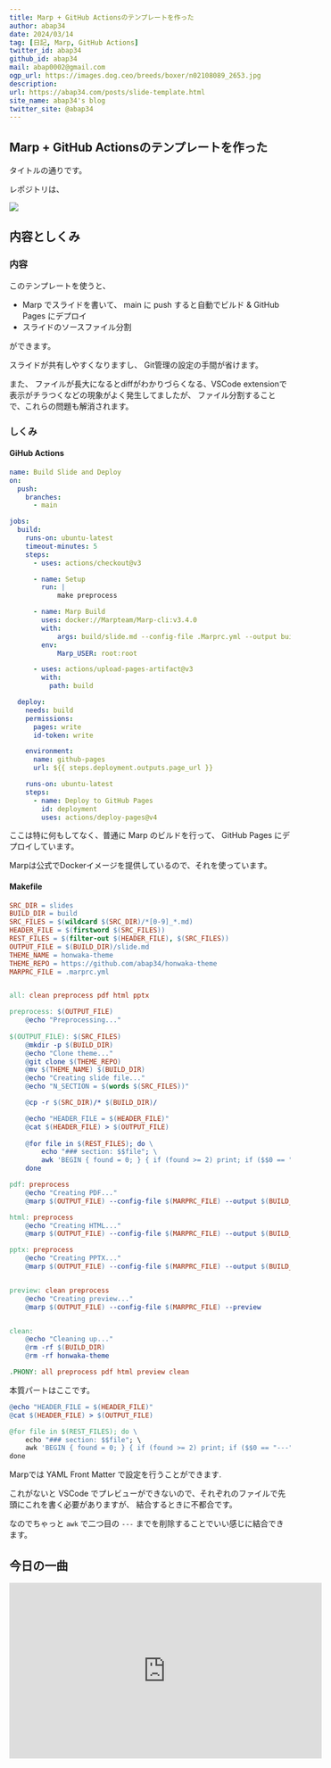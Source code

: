```yaml
---
title: Marp + GitHub Actionsのテンプレートを作った
author: abap34
date: 2024/03/14
tag: [日記, Marp, GitHub Actions]
twitter_id: abap34
github_id: abap34
mail: abap0002@gmail.com
ogp_url: https://images.dog.ceo/breeds/boxer/n02108089_2653.jpg
description: 
url: https://abap34.com/posts/slide-template.html
site_name: abap34's blog
twitter_site: @abap34
---
```



## Marp + GitHub Actionsのテンプレートを作った

タイトルの通りです。

レポジトリは、


<a href="https://github.com/abap34/slide-template"><img src="https://gh-card.dev/repos/abap34/slide-template.svg"></a>



## 内容としくみ

### 内容

このテンプレートを使うと、

- Marp でスライドを書いて、 main に push すると自動でビルド & GitHub Pages にデプロイ
- スライドのソースファイル分割

ができます。

スライドが共有しやすくなりますし、 Git管理の設定の手間が省けます。


また、 ファイルが長大になるとdiffがわかりづらくなる、VSCode extensionで表示がチラつくなどの現象がよく発生してましたが、
ファイル分割することで、これらの問題も解消されます。

### しくみ

#### GiHub Actions

```yaml
name: Build Slide and Deploy
on:
  push:
    branches:
      - main

jobs:
  build:
    runs-on: ubuntu-latest
    timeout-minutes: 5
    steps:
      - uses: actions/checkout@v3

      - name: Setup
        run: |
            make preprocess

      - name: Marp Build 
        uses: docker://Marpteam/Marp-cli:v3.4.0
        with:
            args: build/slide.md --config-file .Marprc.yml --output build/index.html
        env:
            Marp_USER: root:root

      - uses: actions/upload-pages-artifact@v3
        with:
          path: build

  deploy:
    needs: build
    permissions:
      pages: write
      id-token: write

    environment:
      name: github-pages
      url: ${{ steps.deployment.outputs.page_url }}

    runs-on: ubuntu-latest
    steps:
      - name: Deploy to GitHub Pages
        id: deployment
        uses: actions/deploy-pages@v4
```


ここは特に何もしてなく、普通に Marp のビルドを行って、 GitHub Pages にデプロイしています。

Marpは公式でDockerイメージを提供しているので、それを使っています。


#### Makefile


```makefile
SRC_DIR = slides
BUILD_DIR = build
SRC_FILES = $(wildcard $(SRC_DIR)/*[0-9]_*.md)
HEADER_FILE = $(firstword $(SRC_FILES))
REST_FILES = $(filter-out $(HEADER_FILE), $(SRC_FILES))
OUTPUT_FILE = $(BUILD_DIR)/slide.md
THEME_NAME = honwaka-theme
THEME_REPO = https://github.com/abap34/honwaka-theme
MARPRC_FILE = .marprc.yml


all: clean preprocess pdf html pptx

preprocess: $(OUTPUT_FILE)
	@echo "Preprocessing..."
	
$(OUTPUT_FILE): $(SRC_FILES)
	@mkdir -p $(BUILD_DIR)
	@echo "Clone theme..."
	@git clone $(THEME_REPO)
	@mv $(THEME_NAME) $(BUILD_DIR)
	@echo "Creating slide file..."
	@echo "N_SECTION = $(words $(SRC_FILES))"

	@cp -r $(SRC_DIR)/* $(BUILD_DIR)/

	@echo "HEADER_FILE = $(HEADER_FILE)"
	@cat $(HEADER_FILE) > $(OUTPUT_FILE)
	
	@for file in $(REST_FILES); do \
		echo "### section: $$file"; \
		awk 'BEGIN { found = 0; } { if (found >= 2) print; if ($$0 == "---") found++; }' $$file >> $(OUTPUT_FILE); \
	done

pdf: preprocess
	@echo "Creating PDF..."
	@marp $(OUTPUT_FILE) --config-file $(MARPRC_FILE) --output $(BUILD_DIR)/slide.pdf

html: preprocess
	@echo "Creating HTML..."
	@marp $(OUTPUT_FILE) --config-file $(MARPRC_FILE) --output $(BUILD_DIR)/slide.html

pptx: preprocess
	@echo "Creating PPTX..."
	@marp $(OUTPUT_FILE) --config-file $(MARPRC_FILE) --output $(BUILD_DIR)/slide.pptx


preview: clean preprocess
	@echo "Creating preview..."
	@marp $(OUTPUT_FILE) --config-file $(MARPRC_FILE) --preview


clean:
	@echo "Cleaning up..."
	@rm -rf $(BUILD_DIR)
	@rm -rf honwaka-theme

.PHONY: all preprocess pdf html preview clean
```


本質パートはここです。

```Makefile
@echo "HEADER_FILE = $(HEADER_FILE)"
@cat $(HEADER_FILE) > $(OUTPUT_FILE)

@for file in $(REST_FILES); do \
    echo "### section: $$file"; \
    awk 'BEGIN { found = 0; } { if (found >= 2) print; if ($$0 == "---") found++; }' $$file >> $(OUTPUT_FILE); \
done
```

Marpでは YAML Front Matter で設定を行うことができます.

これがないと VSCode でプレビューができないので、それぞれのファイルで先頭にこれを書く必要がありますが、
結合するときに不都合です。


なのでちゃっと `awk` で二つ目の `---` までを削除することでいい感じに結合できます。

## 今日の一曲


<iframe width="560" height="315" src="https://www.youtube.com/embed/ayDVB4IAZWA?si=NrdiIKGNQkvdetr8" title="YouTube video player" frameborder="0" allow="accelerometer; autoplay; clipboard-write; encrypted-media; gyroscope; picture-in-picture; web-share" allowfullscreen></iframe>


         